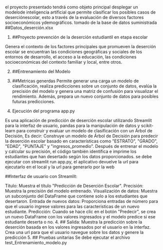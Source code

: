 el proyecto presentado tendrá como objeto principal desplegar un modelode inteligencia artificial que permite clasificar los posibles casos de deserciónescolar, 
esto a través de la evaluación de diversos factores socioeconómicos ydemográficos. tomado de la base de datos suministrada ##Datos_deserción.xlsx
1. ##Proyecto prevención de la deserción estudiantil en etapa escolar

Genera el contexto de los factores principales que promueven la deserción escolar se encuentran las condiciones geográficas y sociales de los entornos de desarrollo, el
acceso a la educación, las condiciones socioeconómicas del contexto familiar y local, entre otros.

2. ##Entrenamiento del Modelo
3. ##Metricas generdas
Permite generar una carga un modelo de clasificación, realiza predicciones sobre un conjunto de datos, evalúa la precisión del modelo y genera una matriz de confusión para visualizar el rendimiento. Además, prepara un nuevo conjunto de datos para posibles futuras predicciones.
   
5. Ejecución del programa app.py

Es una aplicación de predicción de deserción escolar utilizando Streamlit para la interfaz de usuario, pandas para la manipulación de datos y scikit-learn para construir y evaluar un modelo de clasificación con un Árbol de Decisión, Es decir:
Construye un modelo de Árbol de Decisión para predecir la deserción escolar basado en características como "ESTRATO", "GRADO", "EDAD", "PUNTAJE" y "ingresos_promedio". Después de entrenar el modelo y calcular su precisión, el código también identifica e imprime los estudiantes que han desertado según los datos proporcionados.
se debe ejecutar con streamlit run app.py, el aplicativo devuelve la url para ejecutarlo en el local y la url para generarlo por la web

##Interfaz de usuario con Streamlit:

Título: Muestra el título "Predicción de Deserción Escolar".
Precisión: Muestra la precisión del modelo entrenado.
Visualización de datos: Muestra un subconjunto del DataFrame que contiene solo a los estudiantes que desertaron.
Entrada de nuevos datos: Proporciona entradas de número para que el usuario ingrese valores para las características de un nuevo estudiante.
Predicción: Cuando se hace clic en el botón "Predecir", se crea un nuevo DataFrame con los valores ingresados y el modelo predice si ese estudiante deserta o no.
4. ## Salida:
Muestra la predicción sobre la deserción basada en los valores ingresados por el usuario en la interfaz.
Crea una url para que el usuario navegue sobre los datos y genere la predicción
5. ## Pruebas unitarias
Se debe ejecutar el archivo test_Entrenamiento_modelo.py
